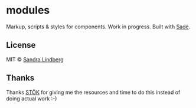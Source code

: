 # modules
Markup, scripts &amp; styles for components. Work in progress. Built with [Sade](https://github.com/sadephp/sade).


## License
MIT © [Sandra Lindberg](https://github.com/sandralindberg) 

## Thanks
Thanks [STÖK](https://www.stok.se/) for giving me the resources and time to do this instead of doing actual work :-) 

